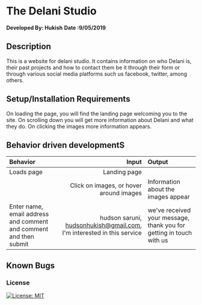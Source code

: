# The Delani Studio
**Developed By: Hukish**
**Date :9/05/2019**
## Description
This is a website for delani studio. It contains information on who Delani is, their past projects and how to contact them be it through their form or through various social media platforms such us facebook, twitter, among others.
## Setup/Installation Requirements
On loading the page, you will find the landing page welcoming you to the site. On scrolling down you will get more information about Delani and what they do. On clicking the images more information appears.
## Behavior driven developmentS
|Behavior|Input|Output|
|:-------|-----:|:------|
|Loads page| Landing page |
| | Click on images, or hover around images |Information about the images appear |
|Enter name, email address and comment and comment and then submit| hudson saruni, hudsonhukish@gmail.com, I'm interested in this service| we've received your message, thank you for getting in touch with us |
## Known Bugs

















### License
[![License: MIT](https://img.shields.io/badge/License-MIT-yellow.svg)](https://opensource.org/licenses/MIT)
